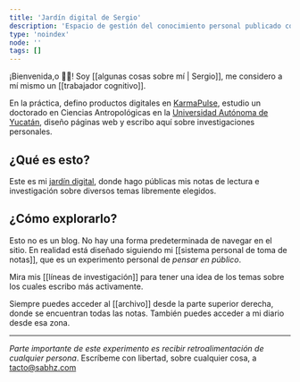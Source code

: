 ```yaml
---
title: 'Jardín digital de Sergio'
description: 'Espacio de gestión del conocimiento personal publicado como jardín digital o jardín mental'
type: 'noindex'
node: ''
tags: []
---
```


¡Bienvenida,o 👋🏽! Soy [[algunas cosas sobre mí | Sergio]], me considero a mí mismo un [[trabajador cognitivo]].

En la práctica, defino productos digitales en [KarmaPulse](https://karmapulse.com), estudio un doctorado en Ciencias Antropológicas en la [Universidad Autónoma de Yucatán](https://www.uady.mx/), diseño páginas web y escribo aquí sobre investigaciones personales.

## ¿Qué es esto?

Este es mi [jardín digital](https://www.technologyreview.es/s/12606/jardines-digitales-la-respuesta-espiritual-la-futilidad-de-las-redes-sociales), donde hago públicas mis notas de lectura e investigación sobre diversos temas libremente elegidos. 

## ¿Cómo explorarlo?

Esto no es un blog. No hay una forma predeterminada de navegar en el sitio. En realidad está diseñado siguiendo mi [[sistema personal de toma de notas]], que es un experimento personal de *pensar en público*.

Mira mis [[líneas de investigación]] para tener una idea de los temas sobre los cuales escribo más activamente.

Siempre puedes acceder al [[archivo]] desde la parte superior derecha, donde se encuentran todas las notas. También puedes acceder a mi <nuxt-link to="/diario">diario</nuxt-link> desde esa zona.

---
*Parte importante de este experimento es recibir retroalimentación de cualquier persona*. Escríbeme con libertad, sobre cualquier cosa, a [tacto@sabhz.com](mailto:tacto@sabhz.com)